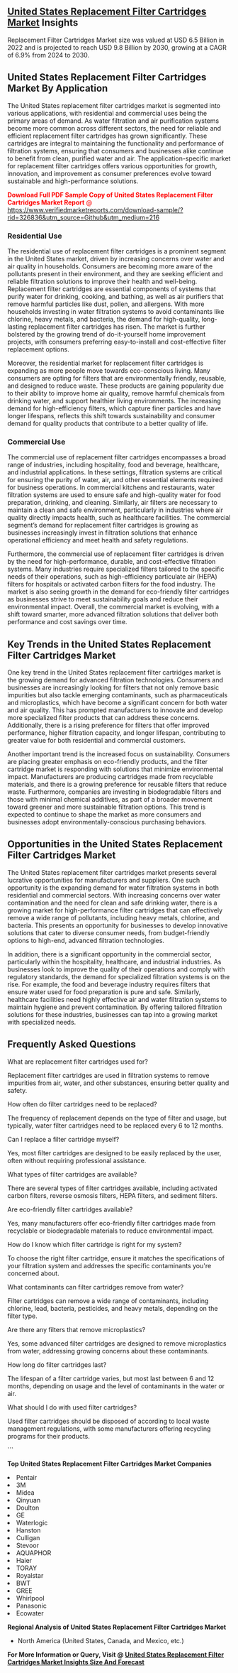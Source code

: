 <h2><a href="https://www.verifiedmarketreports.com/download-sample/?rid=326836&amp;utm_source=Github&amp;utm_medium=216" target="_blank">United States Replacement Filter Cartridges Market</a> Insights</h2><p>Replacement Filter Cartridges Market size was valued at USD 6.5 Billion in 2022 and is projected to reach USD 9.8 Billion by 2030, growing at a CAGR of 6.9% from 2024 to 2030.</p><p><h2>United States Replacement Filter Cartridges Market By Application</h2><p>The United States replacement filter cartridges market is segmented into various applications, with residential and commercial uses being the primary areas of demand. As water filtration and air purification systems become more common across different sectors, the need for reliable and efficient replacement filter cartridges has grown significantly. These cartridges are integral to maintaining the functionality and performance of filtration systems, ensuring that consumers and businesses alike continue to benefit from clean, purified water and air. The application-specific market for replacement filter cartridges offers various opportunities for growth, innovation, and improvement as consumer preferences evolve toward sustainable and high-performance solutions.</p><p><p><span class=""><span style="color: #ff0000;"><strong>Download Full PDF Sample Copy of United States Replacement Filter Cartridges Market Report</strong> @ </span><a href="https://www.verifiedmarketreports.com/download-sample/?rid=326836&amp;utm_source=Github&amp;utm_medium=216" target="_blank">https://www.verifiedmarketreports.com/download-sample/?rid=326836&amp;utm_source=Github&amp;utm_medium=216</a></span></p></p><h3>Residential Use</h3><p>The residential use of replacement filter cartridges is a prominent segment in the United States market, driven by increasing concerns over water and air quality in households. Consumers are becoming more aware of the pollutants present in their environment, and they are seeking efficient and reliable filtration solutions to improve their health and well-being. Replacement filter cartridges are essential components of systems that purify water for drinking, cooking, and bathing, as well as air purifiers that remove harmful particles like dust, pollen, and allergens. With more households investing in water filtration systems to avoid contaminants like chlorine, heavy metals, and bacteria, the demand for high-quality, long-lasting replacement filter cartridges has risen. The market is further bolstered by the growing trend of do-it-yourself home improvement projects, with consumers preferring easy-to-install and cost-effective filter replacement options.</p><p>Moreover, the residential market for replacement filter cartridges is expanding as more people move towards eco-conscious living. Many consumers are opting for filters that are environmentally friendly, reusable, and designed to reduce waste. These products are gaining popularity due to their ability to improve home air quality, remove harmful chemicals from drinking water, and support healthier living environments. The increasing demand for high-efficiency filters, which capture finer particles and have longer lifespans, reflects this shift towards sustainability and consumer demand for quality products that contribute to a better quality of life.</p><h3>Commercial Use</h3><p>The commercial use of replacement filter cartridges encompasses a broad range of industries, including hospitality, food and beverage, healthcare, and industrial applications. In these settings, filtration systems are critical for ensuring the purity of water, air, and other essential elements required for business operations. In commercial kitchens and restaurants, water filtration systems are used to ensure safe and high-quality water for food preparation, drinking, and cleaning. Similarly, air filters are necessary to maintain a clean and safe environment, particularly in industries where air quality directly impacts health, such as healthcare facilities. The commercial segment’s demand for replacement filter cartridges is growing as businesses increasingly invest in filtration solutions that enhance operational efficiency and meet health and safety regulations.</p><p>Furthermore, the commercial use of replacement filter cartridges is driven by the need for high-performance, durable, and cost-effective filtration systems. Many industries require specialized filters tailored to the specific needs of their operations, such as high-efficiency particulate air (HEPA) filters for hospitals or activated carbon filters for the food industry. The market is also seeing growth in the demand for eco-friendly filter cartridges as businesses strive to meet sustainability goals and reduce their environmental impact. Overall, the commercial market is evolving, with a shift toward smarter, more advanced filtration solutions that deliver both performance and cost savings over time.</p><h2>Key Trends in the United States Replacement Filter Cartridges Market</h2><p>One key trend in the United States replacement filter cartridges market is the growing demand for advanced filtration technologies. Consumers and businesses are increasingly looking for filters that not only remove basic impurities but also tackle emerging contaminants, such as pharmaceuticals and microplastics, which have become a significant concern for both water and air quality. This has prompted manufacturers to innovate and develop more specialized filter products that can address these concerns. Additionally, there is a rising preference for filters that offer improved performance, higher filtration capacity, and longer lifespan, contributing to greater value for both residential and commercial customers.</p><p>Another important trend is the increased focus on sustainability. Consumers are placing greater emphasis on eco-friendly products, and the filter cartridge market is responding with solutions that minimize environmental impact. Manufacturers are producing cartridges made from recyclable materials, and there is a growing preference for reusable filters that reduce waste. Furthermore, companies are investing in biodegradable filters and those with minimal chemical additives, as part of a broader movement toward greener and more sustainable filtration options. This trend is expected to continue to shape the market as more consumers and businesses adopt environmentally-conscious purchasing behaviors.</p><h2>Opportunities in the United States Replacement Filter Cartridges Market</h2><p>The United States replacement filter cartridges market presents several lucrative opportunities for manufacturers and suppliers. One such opportunity is the expanding demand for water filtration systems in both residential and commercial sectors. With increasing concerns over water contamination and the need for clean and safe drinking water, there is a growing market for high-performance filter cartridges that can effectively remove a wide range of pollutants, including heavy metals, chlorine, and bacteria. This presents an opportunity for businesses to develop innovative solutions that cater to diverse consumer needs, from budget-friendly options to high-end, advanced filtration technologies.</p><p>In addition, there is a significant opportunity in the commercial sector, particularly within the hospitality, healthcare, and industrial industries. As businesses look to improve the quality of their operations and comply with regulatory standards, the demand for specialized filtration systems is on the rise. For example, the food and beverage industry requires filters that ensure water used for food preparation is pure and safe. Similarly, healthcare facilities need highly effective air and water filtration systems to maintain hygiene and prevent contamination. By offering tailored filtration solutions for these industries, businesses can tap into a growing market with specialized needs.</p><h2>Frequently Asked Questions</h2><p>What are replacement filter cartridges used for?</p><p>Replacement filter cartridges are used in filtration systems to remove impurities from air, water, and other substances, ensuring better quality and safety.</p><p>How often do filter cartridges need to be replaced?</p><p>The frequency of replacement depends on the type of filter and usage, but typically, water filter cartridges need to be replaced every 6 to 12 months.</p><p>Can I replace a filter cartridge myself?</p><p>Yes, most filter cartridges are designed to be easily replaced by the user, often without requiring professional assistance.</p><p>What types of filter cartridges are available?</p><p>There are several types of filter cartridges available, including activated carbon filters, reverse osmosis filters, HEPA filters, and sediment filters.</p><p>Are eco-friendly filter cartridges available?</p><p>Yes, many manufacturers offer eco-friendly filter cartridges made from recyclable or biodegradable materials to reduce environmental impact.</p><p>How do I know which filter cartridge is right for my system?</p><p>To choose the right filter cartridge, ensure it matches the specifications of your filtration system and addresses the specific contaminants you're concerned about.</p><p>What contaminants can filter cartridges remove from water?</p><p>Filter cartridges can remove a wide range of contaminants, including chlorine, lead, bacteria, pesticides, and heavy metals, depending on the filter type.</p><p>Are there any filters that remove microplastics?</p><p>Yes, some advanced filter cartridges are designed to remove microplastics from water, addressing growing concerns about these contaminants.</p><p>How long do filter cartridges last?</p><p>The lifespan of a filter cartridge varies, but most last between 6 and 12 months, depending on usage and the level of contaminants in the water or air.</p><p>What should I do with used filter cartridges?</p><p>Used filter cartridges should be disposed of according to local waste management regulations, with some manufacturers offering recycling programs for their products.</p>```</p><p><strong>Top United States Replacement Filter Cartridges Market Companies</strong></p><div data-test-id=""><p><li>Pentair</li><li> 3M</li><li> Midea</li><li> Qinyuan</li><li> Doulton</li><li> GE</li><li> Waterlogic</li><li> Hanston</li><li> Culligan</li><li> Stevoor</li><li> AQUAPHOR</li><li> Haier</li><li> TORAY</li><li> Royalstar</li><li> BWT</li><li> GREE</li><li> Whirlpool</li><li> Panasonic</li><li> Ecowater</li></p><div><strong>Regional Analysis of&nbsp;United States Replacement Filter Cartridges Market</strong></div><ul><li dir="ltr"><p dir="ltr">North America&nbsp;(United States, Canada, and Mexico, etc.)</p></li></ul><p><strong>For More Information or Query, Visit @&nbsp;</strong><strong><a href="https://www.verifiedmarketreports.com/product/replacement-filter-cartridges-market/?utm_source=Github&amp;utm_medium=216" target="_blank">United States Replacement Filter Cartridges Market Insights Size And Forecast</a></strong></p></div>
